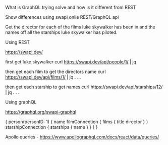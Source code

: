 What is GraphQL trying solve and how is it different from REST

Show differences using swapi onlie REST/GraphQL api

Get the director for each of the films luke skywalker has been in and the names off all the starships luke skywalker has piloted.

Using REST

https://swapi.dev/

first get luke skywalker
curl https://swapi.dev/api/people/1/ | jq


then get each film to get the directors name
curl https://swapi.dev/api/films/1/ | jq
.
.
.

then get each starship to get names
curl https://swapi.dev/api/starships/12/ | jq
.
.
.

Using graphQL

https://graphql.org/swapi-graphql

{
  person(personID: 1) {
    name
    filmConnection {
      films {
        title
        director
      }
    }
    starshipConnection {
      starships {
        name
      }
    }
  } 
}

Apollo queries - https://www.apollographql.com/docs/react/data/queries/